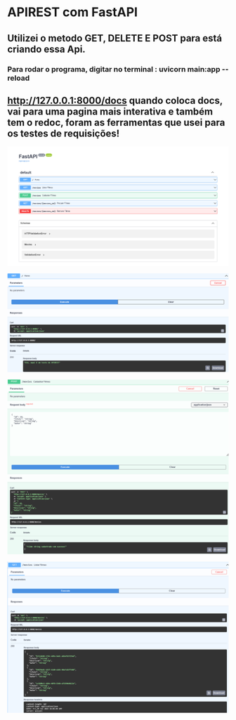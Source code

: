 # APIREST com FastAPI

## Utilizei o metodo GET, DELETE E POST para está criando essa Api.

### Para rodar o programa, digitar no terminal : uvicorn main:app --reload

## http://127.0.0.1:8000/docs quando coloca docs, vai para uma pagina mais interativa e também tem o redoc, foram as ferramentas que usei para os testes de requisições!

<p align=center><img src="img/Screenshot 2022-07-29 at 12-59-04 FastAPI - Swagger UI.png" width="840px"/>
<p align=center><img src="img/Screenshot 2022-07-29 at 12-59-50 FastAPI - Swagger UI.png" width="840px"/>
<p align=center><img src="img/Screenshot 2022-07-29 at 13-00-35 FastAPI - Swagger UI.png" width="840px"/>
<p align=center><img src="img/Screenshot 2022-07-29 at 13-01-18 FastAPI - Swagger UI.png" width="840px"/>
